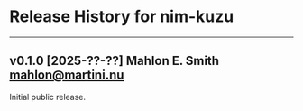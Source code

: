 # Release History for nim-kuzu

---
## v0.1.0 [2025-??-??] Mahlon E. Smith <mahlon@martini.nu>

Initial public release.

